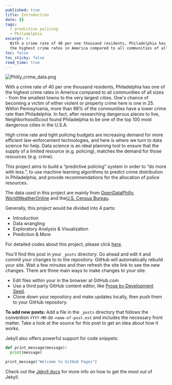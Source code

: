 ```yaml
---
published: true
title: Introduction
date: {}
tags:
  - predictive policing
  - Philadelphia
excerpt: >-
  With a crime rate of 40 per one thousand residents, Philadelphia has one of
  the highest crime rates in America compared to all communities of all sizes...
toc: false
toc_sticky: false
read_time: true
---
```

![Philly_crime_data.png]({{site.baseurl}}/assets/images/Philly_crime_data.png)

With a crime rate of 40 per one thousand residents, Philadelphia has one of the highest crime rates in America compared to all communities of all sizes - from the smallest towns to the very largest cities. One's chance of becoming a victim of either violent or property crime here is one in 25. Within Pennsylvania, more than 98% of the communities have a lower crime rate than Philadelphia. In fact, after researching dangerous places to live, NeighborhoodScout found Philadelphia to be one of the top 100 most dangerous cities in the U.S.A.   
     
High crime rate and tight policing budgets are increasing demand for more efficient law-enforcement technologies, and here is where we turn to data science for help. Data science is an ideal planning tool to ensure that the supply of a limited resource (e.g. policing), matches the demand for those resources (e.g. crime).  
     
This project aims to build a “predictive policing” system in order to “do more with less.”, to use machine learning algorithms to predict crime distribution in Philadelphia, and provide recommendations for the allocation of police resources.
   
The data used in this project are mainly from [OpenDataPhilly](https://www.opendataphilly.org/), [WorldWeatherOnline](http://www.worldweatheronline.com/) and the[U.S. Census Bureau](https://data.census.gov/cedsci/).
   
Generally, this project would be divided into 4 parts:
- Introduction
- Data wrangling
- Exploratory Analysis & Visualization
- Prediction & More
   
For detailed codes about this project, please click [here](https://github.com/Seren-SX/MUSA550-final).


You'll find this post in your `_posts` directory. Go ahead and edit it and commit your changes to to the repository. GitHub will automatically rebuild your site. Wait a few minutes and then refresh the site link to see the new changes. There are three main ways to make changes to your site:

- Edit files within your in the browser at GitHub.com
- Use a third party GitHub content editor, like [Prose by Development Seed](https://prose.io).
- Clone down your repository and make updates locally, then push them to your GitHub repository.

**To add new posts:** Add a file in the `_posts` directory that follows the convention `YYYY-MM-DD-name-of-post.ext` and includes the necessary front matter. Take a look at the source for this post to get an idea about how it works.

Jekyll also offers powerful support for code snippets:

```python
def print_message(message):
  print(message)

print_message("Welcome to GitHub Pages")
```

Check out the [Jekyll docs][jekyll-docs] for more info on how to get the most out of Jekyll.

[jekyll-docs]: https://jekyllrb.com/docs/home
[jekyll-gh]: https://github.com/jekyll/jekyll
[jekyll-talk]: https://talk.jekyllrb.com/
